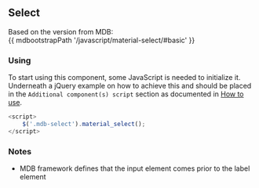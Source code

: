 ## Select

Based on the version from MDB:<br>
{{ mdbootstrapPath '/javascript/material-select/#basic' }}

### Using

To start using this component, some JavaScript is needed to initialize it.<br>
Underneath a jQuery example on how to achieve this and should be placed in the `Additional component(s) script` section as documented in [How to use](/docs/how-to-use).

```javascript
<script>
    $('.mdb-select').material_select();
</script>
```

### Notes

* MDB framework defines that the input element comes prior to the label element
